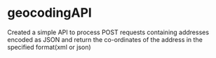 # geocodingAPI
Created a simple API to process POST requests containing addresses encoded as JSON and return the co-ordinates of the address in the specified format(xml or json)
